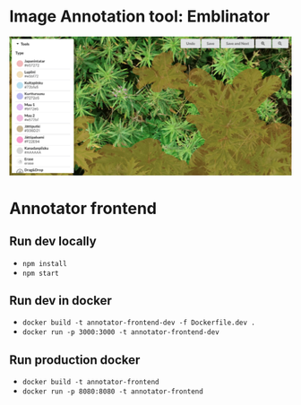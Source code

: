 # Image Annotation tool: Emblinator

![editor](https://raw.githubusercontent.com/emblica/emblinator-front/master/docs/images/editor.png)


# Annotator frontend

## Run dev locally

 - `npm install`
 - `npm start`

## Run dev in docker

 - `docker build -t annotator-frontend-dev -f Dockerfile.dev .`
 - `docker run -p 3000:3000 -t annotator-frontend-dev`

## Run production docker

 - `docker build -t annotator-frontend`
 - `docker run -p 8080:8080 -t annotator-frontend`

